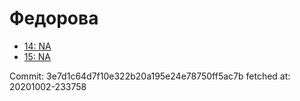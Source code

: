 # Федорова
- [14: NA](14.md)
- [15: NA](15.md)

Commit: 3e7d1c64d7f10e322b20a195e24e78750ff5ac7b
 fetched at: 20201002-233758
